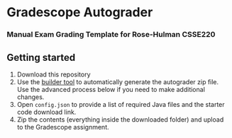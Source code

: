 # Gradescope Autograder
### Manual Exam Grading Template for Rose-Hulman CSSE220

## Getting started
1. Download this repository
2. Use the [builder tool](https://github.com/cm090/gradescope-autograder/releases/download/latest/AutograderBuilder.jar) to automatically generate the autograder zip file. Use the advanced process below if you need to make additional changes.
3. Open `config.json` to provide a list of required Java files and the starter code download link.
4. Zip the contents (everything inside the downloaded folder) and upload to the Gradescope assignment.

